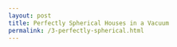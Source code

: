 ```yaml
---
layout: post
title: Perfectly Spherical Houses in a Vacuum
permalink: /3-perfectly-spherical.html
---
```

